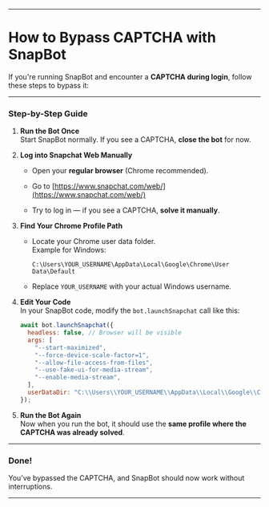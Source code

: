 
---

#  How to Bypass CAPTCHA with SnapBot

If you're running SnapBot and encounter a **CAPTCHA during login**, follow these steps to bypass it:

---

###  Step-by-Step Guide

1. **Run the Bot Once**  
    Start SnapBot normally. If you see a CAPTCHA, **close the bot** for now.
    
2. **Log into Snapchat Web Manually**
    
    - Open your **regular browser** (Chrome recommended).
        
    - Go to [https://www.snapchat.com/web/](https://www.snapchat.com/web/)
        
    - Try to log in — if you see a CAPTCHA, **solve it manually**.
        
3. **Find Your Chrome Profile Path**
    
    - Locate your Chrome user data folder.  
        Example for Windows:
        
        ```
        C:\Users\YOUR_USERNAME\AppData\Local\Google\Chrome\User Data\Default
        ```
        
    - Replace `YOUR_USERNAME` with your actual Windows username.
        
4. **Edit Your Code**  
    In your SnapBot code, modify the `bot.launchSnapchat` call like this:
    
    ```js
    await bot.launchSnapchat({
      headless: false, // Browser will be visible
      args: [
        "--start-maximized",
        "--force-device-scale-factor=1",
        "--allow-file-access-from-files",
        "--use-fake-ui-for-media-stream",
        "--enable-media-stream",
      ],
      userDataDir: "C:\\Users\\YOUR_USERNAME\\AppData\\Local\\Google\\Chrome\\User Data\\Default", // Use your real Chrome profile
    });
    ```
    
5. **Run the Bot Again**  
    Now when you run the bot, it should use the **same profile where the CAPTCHA was already solved**.
    

---

### Done!

You’ve bypassed the CAPTCHA, and SnapBot should now work without interruptions.

---
